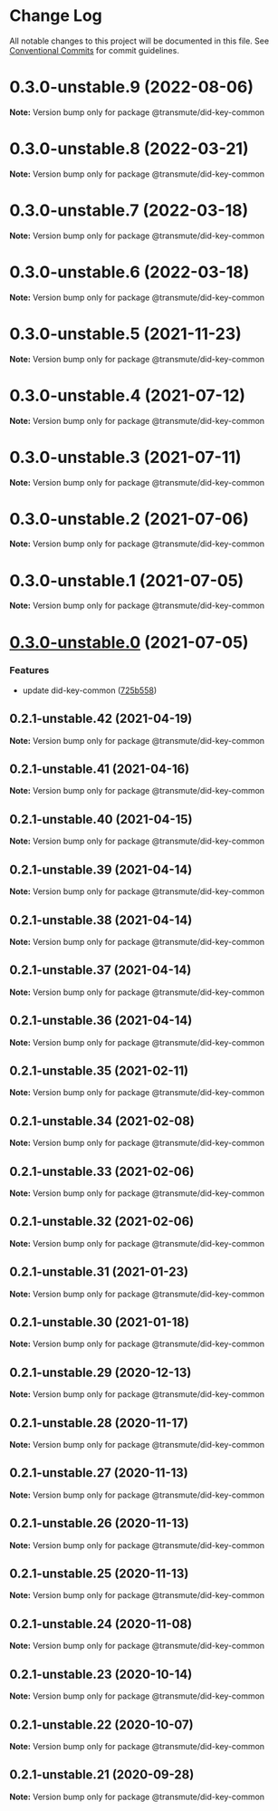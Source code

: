 # Change Log

All notable changes to this project will be documented in this file.
See [Conventional Commits](https://conventionalcommits.org) for commit guidelines.

# 0.3.0-unstable.9 (2022-08-06)

**Note:** Version bump only for package @transmute/did-key-common





# 0.3.0-unstable.8 (2022-03-21)

**Note:** Version bump only for package @transmute/did-key-common





# 0.3.0-unstable.7 (2022-03-18)

**Note:** Version bump only for package @transmute/did-key-common





# 0.3.0-unstable.6 (2022-03-18)

**Note:** Version bump only for package @transmute/did-key-common





# 0.3.0-unstable.5 (2021-11-23)

**Note:** Version bump only for package @transmute/did-key-common





# 0.3.0-unstable.4 (2021-07-12)

**Note:** Version bump only for package @transmute/did-key-common





# 0.3.0-unstable.3 (2021-07-11)

**Note:** Version bump only for package @transmute/did-key-common





# 0.3.0-unstable.2 (2021-07-06)

**Note:** Version bump only for package @transmute/did-key-common





# 0.3.0-unstable.1 (2021-07-05)

**Note:** Version bump only for package @transmute/did-key-common





# [0.3.0-unstable.0](https://github.com/transmute-industries/did-key.js/compare/v0.2.1-unstable.42...v0.3.0-unstable.0) (2021-07-05)


### Features

* update did-key-common ([725b558](https://github.com/transmute-industries/did-key.js/commit/725b5584e5b6c0c22bf36d600734fb6b5eedc5b0))





## 0.2.1-unstable.42 (2021-04-19)

**Note:** Version bump only for package @transmute/did-key-common





## 0.2.1-unstable.41 (2021-04-16)

**Note:** Version bump only for package @transmute/did-key-common





## 0.2.1-unstable.40 (2021-04-15)

**Note:** Version bump only for package @transmute/did-key-common





## 0.2.1-unstable.39 (2021-04-14)

**Note:** Version bump only for package @transmute/did-key-common





## 0.2.1-unstable.38 (2021-04-14)

**Note:** Version bump only for package @transmute/did-key-common





## 0.2.1-unstable.37 (2021-04-14)

**Note:** Version bump only for package @transmute/did-key-common





## 0.2.1-unstable.36 (2021-04-14)

**Note:** Version bump only for package @transmute/did-key-common





## 0.2.1-unstable.35 (2021-02-11)

**Note:** Version bump only for package @transmute/did-key-common





## 0.2.1-unstable.34 (2021-02-08)

**Note:** Version bump only for package @transmute/did-key-common





## 0.2.1-unstable.33 (2021-02-06)

**Note:** Version bump only for package @transmute/did-key-common





## 0.2.1-unstable.32 (2021-02-06)

**Note:** Version bump only for package @transmute/did-key-common





## 0.2.1-unstable.31 (2021-01-23)

**Note:** Version bump only for package @transmute/did-key-common





## 0.2.1-unstable.30 (2021-01-18)

**Note:** Version bump only for package @transmute/did-key-common





## 0.2.1-unstable.29 (2020-12-13)

**Note:** Version bump only for package @transmute/did-key-common





## 0.2.1-unstable.28 (2020-11-17)

**Note:** Version bump only for package @transmute/did-key-common





## 0.2.1-unstable.27 (2020-11-13)

**Note:** Version bump only for package @transmute/did-key-common





## 0.2.1-unstable.26 (2020-11-13)

**Note:** Version bump only for package @transmute/did-key-common





## 0.2.1-unstable.25 (2020-11-13)

**Note:** Version bump only for package @transmute/did-key-common





## 0.2.1-unstable.24 (2020-11-08)

**Note:** Version bump only for package @transmute/did-key-common





## 0.2.1-unstable.23 (2020-10-14)

**Note:** Version bump only for package @transmute/did-key-common





## 0.2.1-unstable.22 (2020-10-07)

**Note:** Version bump only for package @transmute/did-key-common





## 0.2.1-unstable.21 (2020-09-28)

**Note:** Version bump only for package @transmute/did-key-common
